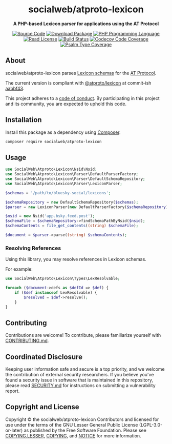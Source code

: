 <h1 align="center">socialweb/atproto-lexicon</h1>

<p align="center">
    <strong>A PHP-based Lexicon parser for applications using the AT Protocol</strong>
</p>

<p align="center">
    <a href="https://github.com/socialweb-php/atproto-lexicon"><img src="https://img.shields.io/badge/source-socialweb/atproto--lexicon-blue.svg?style=flat-square" alt="Source Code"></a>
    <a href="https://packagist.org/packages/socialweb/atproto-lexicon"><img src="https://img.shields.io/packagist/v/socialweb/atproto-lexicon.svg?style=flat-square&label=release" alt="Download Package"></a>
    <a href="https://php.net"><img src="https://img.shields.io/packagist/php-v/socialweb/atproto-lexicon.svg?style=flat-square&colorB=%238892BF" alt="PHP Programming Language"></a>
    <a href="https://github.com/socialweb-php/atproto-lexicon/blob/main/NOTICE"><img src="https://img.shields.io/packagist/l/socialweb/atproto-lexicon.svg?style=flat-square&colorB=darkcyan" alt="Read License"></a>
    <a href="https://github.com/socialweb-php/atproto-lexicon/actions/workflows/continuous-integration.yml"><img src="https://img.shields.io/github/actions/workflow/status/socialweb-php/atproto-lexicon/continuous-integration.yml?branch=main&style=flat-square&logo=github" alt="Build Status"></a>
    <a href="https://codecov.io/gh/socialweb-php/atproto-lexicon"><img src="https://img.shields.io/codecov/c/gh/socialweb-php/atproto-lexicon?label=codecov&logo=codecov&style=flat-square" alt="Codecov Code Coverage"></a>
    <a href="https://shepherd.dev/github/socialweb-php/atproto-lexicon"><img src="https://img.shields.io/endpoint?style=flat-square&url=https%3A%2F%2Fshepherd.dev%2Fgithub%2Fsocialweb-php%2Fatproto-lexicon%2Fcoverage" alt="Psalm Type Coverage"></a>
</p>

## About

socialweb/atproto-lexicon parses [Lexicon schemas][] for the [AT Protocol][].

The current version is compliant with [@atproto/lexicon][] at commit-ish
[aabbf43][].

This project adheres to a [code of conduct](CODE_OF_CONDUCT.md).
By participating in this project and its community, you are expected to
uphold this code.

## Installation

Install this package as a dependency using [Composer](https://getcomposer.org).

``` bash
composer require socialweb/atproto-lexicon
```

## Usage

```php
use SocialWeb\Atproto\Lexicon\Nsid\Nsid;
use SocialWeb\Atproto\Lexicon\Parser\DefaultParserFactory;
use SocialWeb\Atproto\Lexicon\Parser\DefaultSchemaRepository;
use SocialWeb\Atproto\Lexicon\Parser\LexiconParser;

$schemas = '/path/to/bluesky-social/lexicons';

$schemaRepository = new DefaultSchemaRepository($schemas);
$parser = new LexiconParser(new DefaultParserFactory($schemaRepository));

$nsid = new Nsid('app.bsky.feed.post');
$schemaFile = $schemaRepository->findSchemaPathByNsid($nsid);
$schemaContents = file_get_contents((string) $schemaFile);

$document = $parser->parse((string) $schemaContents);
```

### Resolving References

Using this library, you may resolve references in Lexicon schemas.

For example:

```php
use SocialWeb\Atproto\Lexicon\Types\LexResolvable;

foreach ($document->defs as $defId => $def) {
    if ($def instanceof LexResolvable) {
        $resolved = $def->resolve();
    }
}
```

## Contributing

Contributions are welcome! To contribute, please familiarize yourself with
[CONTRIBUTING.md](CONTRIBUTING.md).

## Coordinated Disclosure

Keeping user information safe and secure is a top priority, and we welcome the
contribution of external security researchers. If you believe you've found a
security issue in software that is maintained in this repository, please read
[SECURITY.md](SECURITY.md) for instructions on submitting a vulnerability report.

## Copyright and License

Copyright © the socialweb/atproto-lexicon Contributors and licensed for use
under the terms of the GNU Lesser General Public License (LGPL-3.0-or-later)
as published by the Free Software Foundation. Please see
[COPYING.LESSER](COPYING.LESSER), [COPYING](COPYING), and [NOTICE](NOTICE)
for more information.


[lexicon schemas]: https://atproto.com/guides/lexicon
[at protocol]: https://atproto.com
[@atproto/lexicon]: https://www.npmjs.com/package/@atproto/lexicon
[aabbf43]: https://github.com/bluesky-social/atproto/blob/aabbf43a7f86b37cefbba614d408534b59f59525/packages/lexicon/src/types.ts
